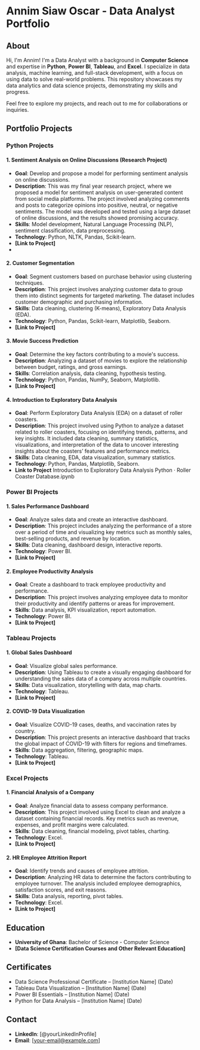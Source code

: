 # Annim Siaw Oscar - Data Analyst Portfolio

## About
Hi, I'm Annim! I'm a Data Analyst with a background in **Computer Science** and expertise in **Python**, **Power BI**, **Tableau**, and **Excel**. I specialize in data analysis, machine learning, and full-stack development, with a focus on using data to solve real-world problems. This repository showcases my data analytics and data science projects, demonstrating my skills and progress.

Feel free to explore my projects, and reach out to me for collaborations or inquiries.

## Portfolio Projects

### Python Projects

#### 1. Sentiment Analysis on Online Discussions (Research Project)
- **Goal**: Develop and propose a model for performing sentiment analysis on online discussions.
- **Description**: This was my final year research project, where we proposed a model for sentiment analysis on user-generated content from social media platforms. The project involved analyzing comments and posts to categorize opinions into positive, neutral, or negative sentiments. The model was developed and tested using a large dataset of online discussions, and the results showed promising accuracy.
- **Skills**: Model development, Natural Language Processing (NLP), sentiment classification, data preprocessing.
- **Technology**: Python, NLTK, Pandas, Scikit-learn.
- **[Link to Project]**
- 
#### 2. Customer Segmentation
- **Goal**: Segment customers based on purchase behavior using clustering techniques.
- **Description**: This project involves analyzing customer data to group them into distinct segments for targeted marketing. The dataset includes customer demographic and purchasing information.
- **Skills**: Data cleaning, clustering (K-means), Exploratory Data Analysis (EDA).
- **Technology**: Python, Pandas, Scikit-learn, Matplotlib, Seaborn.
- **[Link to Project]**

#### 3. Movie Success Prediction
- **Goal**: Determine the key factors contributing to a movie's success.
- **Description**: Analyzing a dataset of movies to explore the relationship between budget, ratings, and gross earnings.
- **Skills**: Correlation analysis, data cleaning, hypothesis testing.
- **Technology**: Python, Pandas, NumPy, Seaborn, Matplotlib.
- **[Link to Project]**

 #### 4. Introduction to Exploratory Data Analysis
- **Goal**: Perform Exploratory Data Analysis (EDA) on a dataset of roller coasters.
- **Description**: This project involved using Python to analyze a dataset related to roller coasters, focusing on identifying trends, patterns, and key insights. It included data cleaning, summary statistics, visualizations, and interpretation of the data to uncover interesting insights about the coasters’ features and performance metrics.
- **Skills**: Data cleaning, EDA, data visualization, summary statistics.
- **Technology**: Python, Pandas, Matplotlib, Seaborn.
- **Link to Project** Introduction to Exploratory Data Analysis Python · Roller Coaster Database.ipynb


### Power BI Projects

#### 1. Sales Performance Dashboard
- **Goal**: Analyze sales data and create an interactive dashboard.
- **Description**: This project includes analyzing the performance of a store over a period of time and visualizing key metrics such as monthly sales, best-selling products, and revenue by location.
- **Skills**: Data cleaning, dashboard design, interactive reports.
- **Technology**: Power BI.
- **[Link to Project]**

#### 2. Employee Productivity Analysis
- **Goal**: Create a dashboard to track employee productivity and performance.
- **Description**: This project involves analyzing employee data to monitor their productivity and identify patterns or areas for improvement.
- **Skills**: Data analysis, KPI visualization, report automation.
- **Technology**: Power BI.
- **[Link to Project]**

### Tableau Projects

#### 1. Global Sales Dashboard
- **Goal**: Visualize global sales performance.
- **Description**: Using Tableau to create a visually engaging dashboard for understanding the sales data of a company across multiple countries.
- **Skills**: Data visualization, storytelling with data, map charts.
- **Technology**: Tableau.
- **[Link to Project]**

#### 2. COVID-19 Data Visualization
- **Goal**: Visualize COVID-19 cases, deaths, and vaccination rates by country.
- **Description**: This project presents an interactive dashboard that tracks the global impact of COVID-19 with filters for regions and timeframes.
- **Skills**: Data aggregation, filtering, geographic maps.
- **Technology**: Tableau.
- **[Link to Project]**

### Excel Projects

#### 1. Financial Analysis of a Company
- **Goal**: Analyze financial data to assess company performance.
- **Description**: This project involved using Excel to clean and analyze a dataset containing financial records. Key metrics such as revenue, expenses, and profit margins were calculated.
- **Skills**: Data cleaning, financial modeling, pivot tables, charting.
- **Technology**: Excel.
- **[Link to Project]**

#### 2. HR Employee Attrition Report
- **Goal**: Identify trends and causes of employee attrition.
- **Description**: Analyzing HR data to determine the factors contributing to employee turnover. The analysis included employee demographics, satisfaction scores, and exit reasons.
- **Skills**: Data analysis, reporting, pivot tables.
- **Technology**: Excel.
- **[Link to Project]**

## Education
- **University of Ghana**: Bachelor of Science - Computer Science
- **[Data Science Certification Courses and Other Relevant Education]**

## Certificates
- Data Science Professional Certificate – [Institution Name] (Date)
- Tableau Data Visualization – [Institution Name] (Date)
- Power BI Essentials – [Institution Name] (Date)
- Python for Data Analysis – [Institution Name] (Date)

## Contact
- **LinkedIn**: [@yourLinkedInProfile]
- **Email**: [your-email@example.com]

